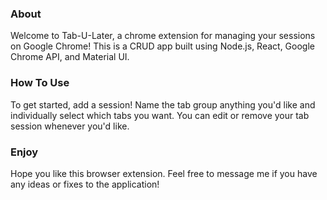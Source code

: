 ### About

Welcome to Tab-U-Later, a chrome extension for managing your sessions on Google Chrome! This is a CRUD app built using Node.js, React, Google Chrome API, and Material UI. 

### How To Use

To get started, add a session! Name the tab group anything you'd like and individually select which tabs you want. You can edit or remove your tab session whenever you'd like. 

### Enjoy

Hope you like this browser extension. Feel free to message me if you have any ideas or fixes to the application! 

